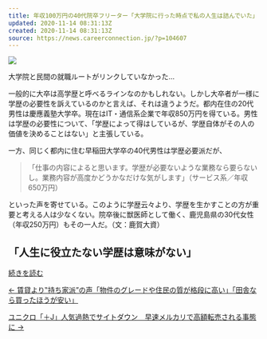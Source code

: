 ```yaml
---
title: 年収100万円の40代院卒フリーター「大学院に行った時点で私の人生は詰んでいた」
updated: 2020-11-14 08:31:13Z
created: 2020-11-14 08:31:13Z
source: https://news.careerconnection.jp/?p=104607
---
```


![](https://news.careerconnection.jp/wp-content/plugins/lazy-load/images/1x1.trans.gif)

大学院と民間の就職ルートがリンクしていなかった…

一般的に大卒は高学歴と呼べるラインなのかもしれない。しかし大卒者が一様に学歴の必要性を訴えているのかと言えば、それは違うようだ。都内在住の20代男性は慶應義塾大学卒。現在はIT・通信系企業で年収850万円を得ている。男性は学歴の必要性について、「学歴によって得はしているが、学歴自体がその人の価値を決めることはない」と主張している。

一方、同じく都内に住む早稲田大学卒の40代男性は学歴必要派だが、
> 「仕事の内容によると思います。学歴が必要ないような業務なら要らないし。業務内容が高度かどうかなだけな気がします」（サービス系／年収650万円）

といった声を寄せている。このように学歴云々より、学歴を生かすことの方が重要と考える人は少なくない。院卒後に獣医師として働く、鹿児島県の30代女性（年収250万円）もその一人だ。（文：鹿賀大資）

## 「人生に役立たない学歴は意味がない」

   [続きを読む](https://news.careerconnection.jp/?p=104607&page=2)

[← 賃貸より‟持ち家派”の声「物件のグレードや住民の質が格段に高い」「田舎なら買ったほうが安い」](https://news.careerconnection.jp/?p=104613)

[ユニクロ「＋J」人気過熱でサイトダウン　早速メルカリで高額転売される事態に →](https://news.careerconnection.jp/?p=104690)